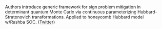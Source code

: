 
Authors introduce generic framework for sign problem mitigation in determinant quantum Monte Carlo via continuous parameterizing Hubbard-Stratonovich transformations. Applied to honeycomb Hubbard model w/Rashba SOC. ([Twitter](https://twitter.com/JoshuahHeath/status/1313609432421617664))
